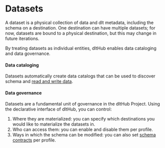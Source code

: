 # Datasets

A dataset is a physical collection of data and dlt metadata, including the schema on a destination. One destination can have multiple datasets; for now, datasets are bound to a physical destination, but this may change in future iterations.

By treating datasets as individual entities, dltHub enables data cataloging and data governance.

#### Data cataloging

Datasets automatically create data catalogs that can be used to discover schema and [read and write data](../features/data-access.md).

#### Data governance

Datasets are a fundamental unit of governance in the dltHub Project. Using the declarative interface of dltHub, you can control:
1. Where they are materialized: you can specify which destinations you would like to materialize the datasets in.
2. Who can access them: you can enable and disable them per profile.
3. Ways in which the schema can be modified: you can also set [schema contracts](../../general-usage/schema-contracts.md) per profile.
